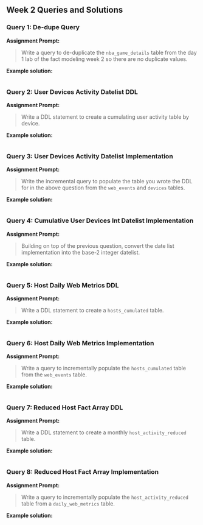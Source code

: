 ## Week 2 Queries and Solutions

### Query 1: De-dupe Query

**Assignment Prompt:** 
> Write a query to de-duplicate the `nba_game_details` table from the day 1 lab of the fact modeling week 2 so there are no duplicate values.

**Example solution:**
```sql

```

### Query 2: User Devices Activity Datelist DDL

**Assignment Prompt:** 
> Write a DDL statement to create a cumulating user activity table by device.

**Example solution:**
```sql

```

### Query 3: User Devices Activity Datelist Implementation

**Assignment Prompt:** 
> Write the incremental query to populate the table you wrote the DDL for in the above question from the `web_events` and `devices` tables.

**Example solution:**
```sql

```

### Query 4: Cumulative User Devices Int Datelist Implementation

**Assignment Prompt:** 
> Building on top of the previous question, convert the date list implementation into the base-2 integer datelist.

**Example solution:**
```sql

```

### Query 5: Host Daily Web Metrics DDL

**Assignment Prompt:** 
> Write a DDL statement to create a `hosts_cumulated` table.

**Example solution:**
```sql

```

### Query 6: Host Daily Web Metrics Implementation

**Assignment Prompt:** 
> Write a query to incrementally populate the `hosts_cumulated` table from the `web_events` table.

**Example solution:**
```sql

```

### Query 7: Reduced Host Fact Array DDL

**Assignment Prompt:** 
> Write a DDL statement to create a monthly `host_activity_reduced` table.

**Example solution:**
```sql

```

### Query 8: Reduced Host Fact Array Implementation

**Assignment Prompt:** 
> Write a query to incrementally populate the `host_activity_reduced` table from a `daily_web_metrics` table.

**Example solution:**
```sql

```